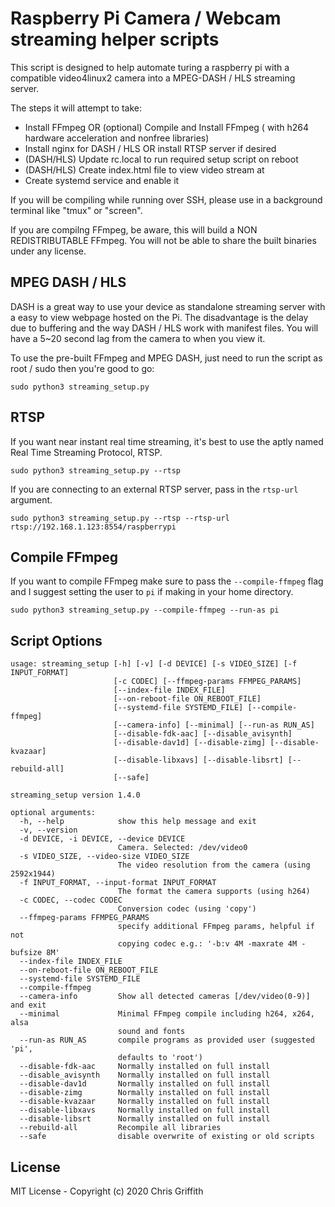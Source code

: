 # Raspberry Pi Camera / Webcam streaming helper scripts

This script is designed to help automate turing a raspberry pi with a
compatible video4linux2 camera into a MPEG-DASH / HLS streaming server.

The steps it will attempt to take:

* Install FFmpeg OR (optional) Compile and Install FFmpeg ( with h264 hardware acceleration and nonfree libraries)
* Install nginx for DASH / HLS OR install RTSP server if desired
* (DASH/HLS) Update rc.local to run required setup script on reboot
* (DASH/HLS) Create index.html file to view video stream at
* Create systemd service and enable it

If you will be compiling while running over SSH, please use in a background terminal like "tmux" or "screen".

If you are compilng FFmpeg, be aware, this will build a NON REDISTRIBUTABLE FFmpeg.
You will not be able to share the built binaries under any license.

## MPEG DASH / HLS 

DASH is a great way to use your device as standalone streaming server with a easy to view webpage hosted on the Pi. 
The disadvantage is the delay due to buffering and the way DASH / HLS work with manifest files. You will have a 5~20
second lag from the camera to when you view it. 

To use the pre-built FFmpeg and MPEG DASH, just need to run the script as root / sudo then you're good to go:

```
sudo python3 streaming_setup.py
```

## RTSP 

If you want near instant real time streaming, it's best to use the aptly named Real Time Streaming Protocol, RTSP.

``` 
sudo python3 streaming_setup.py --rtsp
```

If you are connecting to an external RTSP server, pass in the `rtsp-url` argument.

```
sudo python3 streaming_setup.py --rtsp --rtsp-url rtsp://192.168.1.123:8554/raspberrypi
```

## Compile FFmpeg
If you want to compile FFmpeg make sure to pass the `--compile-ffmpeg` flag
and I suggest setting the user to `pi` if making in your home directory. 

```
sudo python3 streaming_setup.py --compile-ffmpeg --run-as pi
```




## Script Options 

```
usage: streaming_setup [-h] [-v] [-d DEVICE] [-s VIDEO_SIZE] [-f INPUT_FORMAT]
                       [-c CODEC] [--ffmpeg-params FFMPEG_PARAMS]
                       [--index-file INDEX_FILE]
                       [--on-reboot-file ON_REBOOT_FILE]
                       [--systemd-file SYSTEMD_FILE] [--compile-ffmpeg]
                       [--camera-info] [--minimal] [--run-as RUN_AS]
                       [--disable-fdk-aac] [--disable_avisynth]
                       [--disable-dav1d] [--disable-zimg] [--disable-kvazaar]
                       [--disable-libxavs] [--disable-libsrt] [--rebuild-all]
                       [--safe]

streaming_setup version 1.4.0

optional arguments:
  -h, --help            show this help message and exit
  -v, --version
  -d DEVICE, -i DEVICE, --device DEVICE
                        Camera. Selected: /dev/video0
  -s VIDEO_SIZE, --video-size VIDEO_SIZE
                        The video resolution from the camera (using 2592x1944)
  -f INPUT_FORMAT, --input-format INPUT_FORMAT
                        The format the camera supports (using h264)
  -c CODEC, --codec CODEC
                        Conversion codec (using 'copy')
  --ffmpeg-params FFMPEG_PARAMS
                        specify additional FFmpeg params, helpful if not
                        copying codec e.g.: '-b:v 4M -maxrate 4M -bufsize 8M'
  --index-file INDEX_FILE
  --on-reboot-file ON_REBOOT_FILE
  --systemd-file SYSTEMD_FILE
  --compile-ffmpeg
  --camera-info         Show all detected cameras [/dev/video(0-9)] and exit
  --minimal             Minimal FFmpeg compile including h264, x264, alsa
                        sound and fonts
  --run-as RUN_AS       compile programs as provided user (suggested 'pi',
                        defaults to 'root')
  --disable-fdk-aac     Normally installed on full install
  --disable_avisynth    Normally installed on full install
  --disable-dav1d       Normally installed on full install
  --disable-zimg        Normally installed on full install
  --disable-kvazaar     Normally installed on full install
  --disable-libxavs     Normally installed on full install
  --disable-libsrt      Normally installed on full install
  --rebuild-all         Recompile all libraries
  --safe                disable overwrite of existing or old scripts
```

## License

MIT License - Copyright (c) 2020 Chris Griffith
